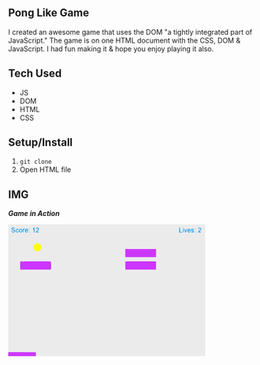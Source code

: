 ## Pong Like Game
I created an awesome game that uses the DOM "a tightly integrated part of JavaScript." The game is on one HTML document with the CSS, DOM & JavaScript. I had fun making it & hope you enjoy playing it also.


## Tech Used
- JS
- DOM 
- HTML
- CSS


## Setup/Install
1. `git clone`
2. Open HTML file


## IMG

***Game in Action***

<svg id="svg" version="1.1" xmlns="http://www.w3.org/2000/svg" xmlns:xlink="http://www.w3.org/1999/xlink" width="400" height="267.44769874476987" viewBox="0, 0, 400,267.44769874476987"><g id="svgg"><path id="path0" d="M0.000 129.631 L 0.000 259.262 28.027 259.330 L 56.054 259.398 56.127 263.478 L 56.201 267.559 228.101 267.559 L 400.000 267.559 400.000 133.779 L 400.000 0.000 200.000 0.000 L 0.000 0.000 0.000 129.631 M12.662 6.899 C 13.301 7.474,13.679 8.432,13.476 8.961 C 13.250 9.550,12.718 9.456,12.001 8.700 C 11.247 7.905,10.033 7.620,9.027 8.002 C 7.414 8.616,8.715 10.075,11.294 10.543 C 13.280 10.903,14.508 12.879,13.800 14.574 C 12.519 17.640,6.421 17.045,6.421 13.854 C 6.421 12.827,7.262 12.867,8.096 13.932 C 9.210 15.355,12.308 15.278,12.308 13.827 C 12.308 12.963,11.674 12.497,9.672 11.888 C 6.661 10.972,5.680 9.157,7.237 7.384 C 8.392 6.069,11.437 5.796,12.662 6.899 M53.378 11.371 L 53.378 16.187 52.575 16.187 L 51.773 16.187 51.639 12.843 C 51.497 9.301,51.567 9.453,50.237 9.829 C 49.958 9.908,49.703 9.779,49.599 9.507 C 49.340 8.833,51.819 6.439,52.709 6.505 L 53.378 6.555 53.378 11.371 M61.173 6.896 C 63.109 8.464,62.680 10.426,59.808 13.140 C 58.261 14.601,58.370 14.983,60.331 14.983 C 63.749 14.983,63.122 16.413,59.644 16.549 C 55.062 16.728,54.807 16.135,58.022 12.770 C 60.951 9.704,61.289 8.937,60.069 8.137 C 59.170 7.548,58.173 7.836,57.657 8.833 C 57.188 9.739,56.939 9.811,56.340 9.212 C 54.709 7.580,59.301 5.380,61.173 6.896 M348.896 10.702 L 349.030 14.849 350.967 14.928 C 354.907 15.088,354.067 16.589,350.038 16.589 C 346.882 16.589,347.023 16.834,347.023 11.362 C 347.023 6.461,347.046 6.355,348.084 6.476 L 348.763 6.555 348.896 10.702 M356.025 6.826 C 356.205 7.294,355.683 8.027,355.169 8.027 C 354.765 8.027,354.400 7.092,354.647 6.691 C 354.903 6.278,355.850 6.371,356.025 6.826 M390.869 6.968 C 392.402 8.245,391.822 10.840,389.524 12.990 C 387.859 14.547,387.952 14.983,389.949 14.983 C 391.135 14.983,391.474 15.085,391.700 15.507 C 392.125 16.302,391.311 16.589,388.629 16.589 C 384.615 16.589,384.443 15.830,387.708 12.543 C 390.098 10.138,390.567 9.052,389.568 8.243 C 388.719 7.555,388.336 7.633,387.259 8.710 C 386.249 9.720,385.552 9.638,385.552 8.509 C 385.552 6.726,389.281 5.646,390.869 6.968 M20.000 9.362 C 20.478 9.653,20.870 10.004,20.870 10.141 C 20.870 10.279,20.937 10.566,21.019 10.780 C 21.267 11.427,20.345 11.552,19.606 10.971 C 18.251 9.905,16.589 10.865,16.589 12.714 C 16.589 14.854,18.167 15.772,19.520 14.419 C 20.172 13.767,20.415 13.670,20.836 13.895 C 21.475 14.237,21.672 13.829,21.672 12.163 C 21.672 9.184,25.270 7.701,27.380 9.810 C 29.063 11.494,28.681 15.130,26.705 16.227 C 25.365 16.971,23.826 16.690,22.689 15.494 C 21.671 14.424,20.870 14.246,20.870 15.089 C 20.870 16.430,17.824 17.083,16.484 16.029 C 12.977 13.270,16.245 7.072,20.000 9.362 M33.169 9.349 C 33.492 9.952,32.911 10.702,32.121 10.702 C 31.272 10.702,30.973 11.447,30.832 13.914 C 30.700 16.227,30.670 16.321,30.063 16.321 C 29.472 16.321,29.428 16.215,29.384 14.649 C 29.297 11.595,29.466 9.507,29.821 9.231 C 30.505 8.700,32.866 8.783,33.169 9.349 M39.031 9.567 C 39.642 10.078,39.975 10.635,40.111 11.380 C 40.411 13.023,40.314 13.110,38.172 13.114 C 35.997 13.119,35.452 13.338,35.696 14.107 C 36.068 15.282,38.528 15.340,38.528 14.174 C 38.528 13.822,39.789 13.840,40.009 14.195 C 40.401 14.830,38.975 16.301,37.796 16.478 C 35.521 16.820,34.148 15.887,33.833 13.786 C 33.252 9.913,36.392 7.364,39.031 9.567 M43.211 9.766 C 43.211 10.443,43.106 10.569,42.545 10.569 C 41.855 10.569,41.552 9.971,41.849 9.196 C 42.146 8.423,43.211 8.868,43.211 9.766 M355.677 9.167 C 356.078 9.460,356.128 9.936,356.062 12.846 L 355.987 16.187 355.318 16.187 L 354.649 16.187 354.571 13.110 C 354.467 8.965,354.625 8.398,355.677 9.167 M359.038 11.025 C 360.089 14.026,359.982 13.931,360.645 12.439 C 360.972 11.705,361.305 10.779,361.386 10.382 C 361.562 9.515,362.386 8.702,362.818 8.968 C 363.240 9.229,363.013 10.775,362.289 12.575 C 361.963 13.385,361.584 14.425,361.446 14.887 C 360.948 16.553,359.406 16.864,358.973 15.385 C 358.844 14.943,358.590 14.221,358.408 13.779 C 357.212 10.881,356.820 9.326,357.220 9.079 C 357.849 8.690,358.442 9.325,359.038 11.025 M369.343 9.762 C 371.445 11.864,370.984 13.055,368.026 13.165 C 365.518 13.258,364.885 13.986,366.559 14.851 C 367.451 15.312,367.411 15.325,369.098 14.071 C 370.167 13.277,370.522 14.341,369.565 15.472 C 367.490 17.927,363.880 16.323,363.880 12.947 C 363.880 9.253,367.009 7.428,369.343 9.762 M375.836 9.411 C 377.105 10.603,376.414 11.749,374.989 10.815 C 374.285 10.354,373.212 10.388,373.051 10.877 C 372.937 11.222,374.163 11.906,375.372 12.171 C 376.452 12.408,377.365 13.862,377.014 14.786 C 376.082 17.239,371.371 17.146,371.371 14.674 C 371.371 13.708,371.949 13.676,373.025 14.582 C 373.945 15.356,374.282 15.402,374.999 14.853 C 375.631 14.368,374.797 13.531,373.378 13.225 C 371.479 12.817,370.708 10.774,371.953 9.449 C 372.761 8.589,374.938 8.568,375.836 9.411 M379.950 9.396 C 380.321 10.090,379.748 10.820,379.044 10.550 C 378.523 10.350,378.438 9.205,378.930 9.007 C 379.516 8.770,379.640 8.817,379.950 9.396 M23.813 10.970 C 22.097 12.686,24.201 16.256,26.087 14.829 C 26.772 14.311,26.871 11.108,26.215 10.693 C 25.548 10.271,24.376 10.406,23.813 10.970 M36.161 10.665 C 35.395 11.165,35.932 11.906,37.061 11.906 C 38.020 11.906,38.127 11.839,38.127 11.237 C 38.127 10.517,36.924 10.167,36.161 10.665 M366.162 10.797 C 365.306 11.423,365.830 12.040,367.216 12.040 C 368.316 12.040,368.428 11.981,368.428 11.400 C 368.428 10.440,367.124 10.093,366.162 10.797 M43.295 15.585 C 43.371 16.246,43.297 16.321,42.560 16.321 C 41.878 16.321,41.739 16.215,41.739 15.697 C 41.739 14.426,43.150 14.325,43.295 15.585 M379.936 15.256 C 380.308 15.952,380.070 16.321,379.248 16.321 C 378.187 16.321,378.378 14.856,379.455 14.737 C 379.561 14.725,379.777 14.959,379.936 15.256 M62.234 38.853 C 67.742 40.960,69.290 48.140,65.134 52.308 C 61.834 55.619,56.833 55.677,53.514 52.443 C 47.115 46.211,53.886 35.658,62.234 38.853 M300.138 58.261 L 300.067 66.488 268.829 66.556 L 237.592 66.624 237.592 58.329 L 237.592 50.033 268.900 50.033 L 300.208 50.033 300.138 58.261 M86.439 75.193 C 86.988 75.487,87.264 90.607,86.735 91.439 C 86.566 91.706,80.115 91.761,55.368 91.707 L 24.214 91.639 24.143 83.644 C 24.093 77.969,24.160 75.543,24.377 75.283 C 24.764 74.816,85.569 74.728,86.439 75.193 M299.870 75.139 C 300.134 75.307,300.193 77.161,300.138 83.497 L 300.067 91.639 268.896 91.639 L 237.726 91.639 237.655 83.497 C 237.600 77.161,237.659 75.307,237.922 75.139 C 238.109 75.021,252.047 74.925,268.896 74.925 C 285.746 74.925,299.684 75.021,299.870 75.139 " stroke="none" fill="#ebebec" fill-rule="evenodd"></path><path id="path1" d="M237.592 58.329 L 237.592 66.624 268.829 66.556 L 300.067 66.488 300.138 58.261 L 300.208 50.033 268.900 50.033 L 237.592 50.033 237.592 58.329 M24.377 75.283 C 24.160 75.543,24.093 77.969,24.143 83.644 L 24.214 91.639 55.368 91.707 C 80.115 91.761,86.566 91.706,86.735 91.439 C 87.264 90.607,86.988 75.487,86.439 75.193 C 85.569 74.728,24.764 74.816,24.377 75.283 M237.922 75.139 C 237.659 75.307,237.600 77.161,237.655 83.497 L 237.726 91.639 268.896 91.639 L 300.067 91.639 300.138 83.497 C 300.193 77.161,300.134 75.307,299.870 75.139 C 299.684 75.021,285.746 74.925,268.896 74.925 C 252.047 74.925,238.109 75.021,237.922 75.139 M0.000 263.410 L 0.000 267.559 28.101 267.559 L 56.201 267.559 56.127 263.478 L 56.054 259.398 28.027 259.330 L 0.000 259.262 0.000 263.410 " stroke="none" fill="#cc36fc" fill-rule="evenodd"></path><path id="path2" d="M8.642 6.327 C 7.828 6.504,6.421 8.174,6.421 8.963 C 6.421 10.087,7.786 11.314,9.672 11.888 C 11.674 12.497,12.308 12.963,12.308 13.827 C 12.308 15.278,9.210 15.355,8.096 13.932 C 7.262 12.867,6.421 12.827,6.421 13.854 C 6.421 17.045,12.519 17.640,13.800 14.574 C 14.508 12.879,13.280 10.903,11.294 10.543 C 8.715 10.075,7.414 8.616,9.027 8.002 C 10.033 7.620,11.247 7.905,12.001 8.700 C 12.718 9.456,13.250 9.550,13.476 8.961 C 14.111 7.304,11.267 5.754,8.642 6.327 M50.732 7.755 C 49.416 9.063,49.161 10.133,50.237 9.829 C 51.567 9.453,51.497 9.301,51.639 12.843 L 51.773 16.187 52.575 16.187 L 53.378 16.187 53.378 11.371 L 53.378 6.555 52.709 6.505 C 52.229 6.470,51.670 6.823,50.732 7.755 M56.742 7.419 C 55.793 8.570,55.776 8.647,56.340 9.212 C 56.939 9.811,57.188 9.739,57.657 8.833 C 58.173 7.836,59.170 7.548,60.069 8.137 C 61.289 8.937,60.951 9.704,58.022 12.770 C 54.807 16.135,55.062 16.728,59.644 16.549 C 63.122 16.413,63.749 14.983,60.331 14.983 C 58.370 14.983,58.261 14.601,59.808 13.140 C 62.169 10.909,62.804 9.432,62.042 7.942 C 61.076 6.052,58.110 5.759,56.742 7.419 M347.214 6.587 C 346.869 6.932,346.990 15.913,347.344 16.268 C 347.747 16.670,352.195 16.703,352.931 16.310 C 354.073 15.698,353.102 15.015,350.967 14.928 L 349.030 14.849 348.896 10.702 L 348.763 6.555 348.084 6.476 C 347.710 6.432,347.319 6.483,347.214 6.587 M354.647 6.691 C 354.400 7.092,354.765 8.027,355.169 8.027 C 355.683 8.027,356.205 7.294,356.025 6.826 C 355.850 6.371,354.903 6.278,354.647 6.691 M386.334 7.203 C 385.484 8.053,385.334 8.851,385.930 9.346 C 386.234 9.597,386.498 9.471,387.259 8.710 C 388.336 7.633,388.719 7.555,389.568 8.243 C 390.567 9.052,390.098 10.138,387.708 12.543 C 384.443 15.830,384.615 16.589,388.629 16.589 C 391.311 16.589,392.125 16.302,391.700 15.507 C 391.474 15.085,391.135 14.983,389.949 14.983 C 387.952 14.983,387.859 14.547,389.524 12.990 C 392.842 9.885,392.398 6.452,388.675 6.430 C 387.303 6.422,387.022 6.515,386.334 7.203 M16.536 9.441 C 13.785 11.698,15.011 16.589,18.328 16.589 C 19.534 16.589,20.870 15.801,20.870 15.089 C 20.870 14.246,21.671 14.424,22.689 15.494 C 23.826 16.690,25.365 16.971,26.705 16.227 C 28.681 15.130,29.063 11.494,27.380 9.810 C 25.270 7.701,21.672 9.184,21.672 12.163 C 21.672 13.829,21.475 14.237,20.836 13.895 C 20.415 13.670,20.172 13.767,19.520 14.419 C 18.167 15.772,16.589 14.854,16.589 12.714 C 16.589 10.865,18.251 9.905,19.606 10.971 C 20.345 11.552,21.267 11.427,21.019 10.780 C 20.937 10.566,20.870 10.279,20.870 10.141 C 20.870 9.016,17.682 8.501,16.536 9.441 M29.821 9.231 C 29.466 9.507,29.297 11.595,29.384 14.649 C 29.428 16.215,29.472 16.321,30.063 16.321 C 30.670 16.321,30.700 16.227,30.832 13.914 C 30.973 11.447,31.272 10.702,32.121 10.702 C 32.911 10.702,33.492 9.952,33.169 9.349 C 32.866 8.783,30.505 8.700,29.821 9.231 M34.911 9.718 C 32.917 11.712,33.548 15.867,35.937 16.466 C 37.841 16.944,40.717 15.340,40.009 14.195 C 39.789 13.840,38.528 13.822,38.528 14.174 C 38.528 15.340,36.068 15.282,35.696 14.107 C 35.452 13.338,35.997 13.119,38.172 13.114 C 40.314 13.110,40.411 13.023,40.111 11.380 C 39.658 8.904,36.677 7.951,34.911 9.718 M41.849 9.196 C 41.552 9.971,41.855 10.569,42.545 10.569 C 43.106 10.569,43.211 10.443,43.211 9.766 C 43.211 8.868,42.146 8.423,41.849 9.196 M354.643 9.431 C 354.561 9.763,354.528 11.418,354.571 13.110 L 354.649 16.187 355.318 16.187 L 355.987 16.187 356.062 12.846 C 356.128 9.936,356.078 9.460,355.677 9.167 C 355.025 8.690,354.814 8.744,354.643 9.431 M357.220 9.079 C 356.820 9.326,357.212 10.881,358.408 13.779 C 358.590 14.221,358.844 14.943,358.973 15.385 C 359.406 16.864,360.948 16.553,361.446 14.887 C 361.584 14.425,361.963 13.385,362.289 12.575 C 363.013 10.775,363.240 9.229,362.818 8.968 C 362.386 8.702,361.562 9.515,361.386 10.382 C 361.305 10.779,360.972 11.705,360.645 12.439 C 359.982 13.931,360.089 14.026,359.038 11.025 C 358.442 9.325,357.849 8.690,357.220 9.079 M365.474 9.266 C 362.948 10.835,363.450 15.800,366.204 16.491 C 367.775 16.886,370.301 15.586,370.301 14.383 C 370.301 14.027,369.453 13.807,369.098 14.071 C 367.411 15.325,367.451 15.312,366.559 14.851 C 364.885 13.986,365.518 13.258,368.026 13.165 C 370.502 13.073,370.699 12.951,370.455 11.655 C 370.032 9.395,367.342 8.106,365.474 9.266 M371.953 9.449 C 370.708 10.774,371.479 12.817,373.378 13.225 C 374.797 13.531,375.631 14.368,374.999 14.853 C 374.282 15.402,373.945 15.356,373.025 14.582 C 371.949 13.676,371.371 13.708,371.371 14.674 C 371.371 17.146,376.082 17.239,377.014 14.786 C 377.365 13.862,376.452 12.408,375.372 12.171 C 374.163 11.906,372.937 11.222,373.051 10.877 C 373.212 10.388,374.285 10.354,374.989 10.815 C 375.917 11.423,376.455 11.350,376.455 10.615 C 376.455 8.932,373.225 8.095,371.953 9.449 M378.930 9.007 C 378.438 9.205,378.523 10.350,379.044 10.550 C 379.748 10.820,380.321 10.090,379.950 9.396 C 379.640 8.817,379.516 8.770,378.930 9.007 M26.215 10.693 C 26.871 11.108,26.772 14.311,26.087 14.829 C 24.774 15.823,23.278 14.700,23.278 12.721 C 23.278 10.863,24.810 9.805,26.215 10.693 M38.127 11.237 C 38.127 12.119,36.065 12.273,35.897 11.403 C 35.772 10.754,36.314 10.411,37.324 10.499 C 37.984 10.556,38.127 10.688,38.127 11.237 M368.005 10.597 C 368.238 10.687,368.428 11.048,368.428 11.400 C 368.428 12.211,366.137 12.388,365.834 11.600 C 365.531 10.809,366.904 10.175,368.005 10.597 M41.929 14.883 C 41.367 15.444,41.752 16.321,42.560 16.321 C 43.297 16.321,43.371 16.246,43.295 15.585 C 43.212 14.864,42.377 14.435,41.929 14.883 M378.930 14.893 C 378.273 15.158,378.533 16.321,379.248 16.321 C 380.070 16.321,380.308 15.952,379.936 15.256 C 379.640 14.703,379.513 14.657,378.930 14.893 " stroke="none" fill="#35a5e0" fill-rule="evenodd"></path><path id="path3" d="M56.223 38.861 C 50.645 41.058,49.210 48.251,53.514 52.443 C 58.756 57.550,67.478 53.872,67.478 46.555 C 67.478 40.721,61.638 36.728,56.223 38.861 " stroke="none" fill="#fcfc0c" fill-rule="evenodd"></path></g></svg>